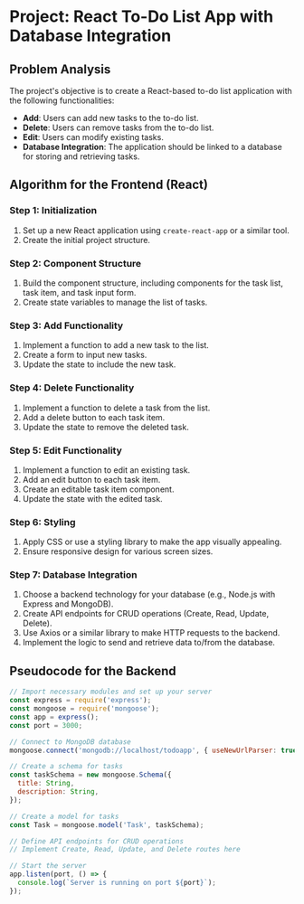 # Project: React To-Do List App with Database Integration

## Problem Analysis

The project's objective is to create a React-based to-do list application with the following functionalities:

- **Add**: Users can add new tasks to the to-do list.
- **Delete**: Users can remove tasks from the to-do list.
- **Edit**: Users can modify existing tasks.
- **Database Integration**: The application should be linked to a database for storing and retrieving tasks.

## Algorithm for the Frontend (React)

### Step 1: Initialization
1. Set up a new React application using `create-react-app` or a similar tool.
2. Create the initial project structure.

### Step 2: Component Structure
1. Build the component structure, including components for the task list, task item, and task input form.
2. Create state variables to manage the list of tasks.

### Step 3: Add Functionality
1. Implement a function to add a new task to the list.
2. Create a form to input new tasks.
3. Update the state to include the new task.

### Step 4: Delete Functionality
1. Implement a function to delete a task from the list.
2. Add a delete button to each task item.
3. Update the state to remove the deleted task.

### Step 5: Edit Functionality
1. Implement a function to edit an existing task.
2. Add an edit button to each task item.
3. Create an editable task item component.
4. Update the state with the edited task.

### Step 6: Styling
1. Apply CSS or use a styling library to make the app visually appealing.
2. Ensure responsive design for various screen sizes.

### Step 7: Database Integration
1. Choose a backend technology for your database (e.g., Node.js with Express and MongoDB).
2. Create API endpoints for CRUD operations (Create, Read, Update, Delete).
3. Use Axios or a similar library to make HTTP requests to the backend.
4. Implement the logic to send and retrieve data to/from the database.

## Pseudocode for the Backend

```javascript
// Import necessary modules and set up your server
const express = require('express');
const mongoose = require('mongoose');
const app = express();
const port = 3000;

// Connect to MongoDB database
mongoose.connect('mongodb://localhost/todoapp', { useNewUrlParser: true });

// Create a schema for tasks
const taskSchema = new mongoose.Schema({
  title: String,
  description: String,
});

// Create a model for tasks
const Task = mongoose.model('Task', taskSchema);

// Define API endpoints for CRUD operations
// Implement Create, Read, Update, and Delete routes here

// Start the server
app.listen(port, () => {
  console.log(`Server is running on port ${port}`);
});
